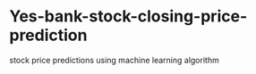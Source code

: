 # Yes-bank-stock-closing-price-prediction
stock price predictions using machine learning algorithm 
